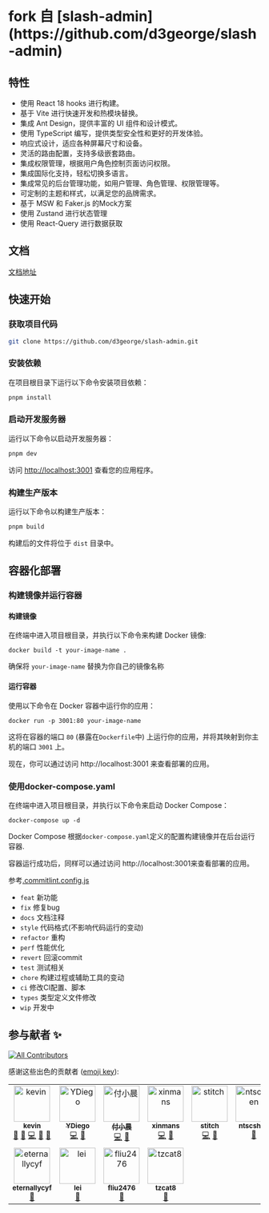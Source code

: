 <h1> fork 自 [slash-admin](https://github.com/d3george/slash-admin) </h1>

## 特性

- 使用 React 18 hooks 进行构建。
- 基于 Vite 进行快速开发和热模块替换。
- 集成 Ant Design，提供丰富的 UI 组件和设计模式。
- 使用 TypeScript 编写，提供类型安全性和更好的开发体验。
- 响应式设计，适应各种屏幕尺寸和设备。
- 灵活的路由配置，支持多级嵌套路由。
- 集成权限管理，根据用户角色控制页面访问权限。
- 集成国际化支持，轻松切换多语言。
- 集成常见的后台管理功能，如用户管理、角色管理、权限管理等。
- 可定制的主题和样式，以满足您的品牌需求。
- 基于 MSW 和 Faker.js 的Mock方案
- 使用 Zustand 进行状态管理
- 使用 React-Query 进行数据获取

## 文档
[文档地址](https://docs-admin.slashspaces.com/)

## 快速开始

### 获取项目代码

```bash
git clone https://github.com/d3george/slash-admin.git
```

### 安装依赖

在项目根目录下运行以下命令安装项目依赖：

```bash
pnpm install
```

### 启动开发服务器

运行以下命令以启动开发服务器：

```bash
pnpm dev
```

访问 [http://localhost:3001](http://localhost:3001) 查看您的应用程序。

### 构建生产版本

运行以下命令以构建生产版本：

```bash
pnpm build
```

构建后的文件将位于 `dist` 目录中。

## 容器化部署

### 构建镜像并运行容器
#### 构建镜像
在终端中进入项目根目录，并执行以下命令来构建 Docker 镜像:
```
docker build -t your-image-name .
```
确保将 `your-image-name` 替换为你自己的镜像名称

#### 运行容器
使用以下命令在 Docker 容器中运行你的应用：
```
docker run -p 3001:80 your-image-name
```
这将在容器的端口 `80` (暴露在`Dockerfile`中) 上运行你的应用，并将其映射到你主机的端口 `3001` 上。

现在，你可以通过访问 http://localhost:3001 来查看部署的应用。


### 使用docker-compose.yaml
在终端中进入项目根目录，并执行以下命令来启动 Docker Compose：
```
docker-compose up -d
```
Docker Compose 根据`docker-compose.yaml`定义的配置构建镜像并在后台运行容器.

容器运行成功后，同样可以通过访问 http://localhost:3001来查看部署的应用。

参考[.commitlint.config.js](./commitlint.config.js)

- `feat` 新功能
- `fix` 修复bug
- `docs` 文档注释
- `style` 代码格式(不影响代码运行的变动)
- `refactor` 重构
- `perf` 性能优化
- `revert` 回滚commit
- `test` 测试相关
- `chore` 构建过程或辅助工具的变动
- `ci` 修改CI配置、脚本
- `types` 类型定义文件修改
- `wip` 开发中

## 参与献者 ✨

<!-- ALL-CONTRIBUTORS-BADGE:START - Do not remove or modify this section -->
[![All Contributors](https://img.shields.io/badge/all_contributors-11-orange.svg?style=flat-square)](#contributors-)
<!-- ALL-CONTRIBUTORS-BADGE:END -->

感谢这些出色的贡献者 ([emoji key](https://allcontributors.org/docs/en/emoji-key)):

<!-- ALL-CONTRIBUTORS-LIST:START - Do not remove or modify this section -->
<!-- prettier-ignore-start -->
<!-- markdownlint-disable -->
<table>
  <tbody>
    <tr>
      <td align="center" valign="top" width="14.28%"><a href="https://blog.slashspaces.com/"><img src="https://avatars.githubusercontent.com/u/143698843?v=4?s=72" width="72px;" alt="kevin"/><br /><sub><b>kevin</b></sub></a><br /><a href="#design-d3george" title="Design">🎨</a> <a href="#tool-d3george" title="Tools">🔧</a> <a href="https://github.com/d3george/slash-admin/commits?author=d3george" title="Code">💻</a> <a href="https://github.com/d3george/slash-admin/issues?q=author%3Ad3george" title="Bug reports">🐛</a> <a href="https://github.com/d3george/slash-admin/commits?author=d3george" title="Documentation">📖</a></td>
      <td align="center" valign="top" width="14.28%"><a href="https://github.com/ydiego"><img src="https://avatars.githubusercontent.com/u/13268002?v=4?s=72" width="72px;" alt="YDiego"/><br /><sub><b>YDiego</b></sub></a><br /><a href="https://github.com/d3george/slash-admin/commits?author=ydiego" title="Code">💻</a> <a href="https://github.com/d3george/slash-admin/issues?q=author%3Aydiego" title="Bug reports">🐛</a></td>
      <td align="center" valign="top" width="14.28%"><a href="https://fuxiaochen.com/"><img src="https://avatars.githubusercontent.com/u/65325004?v=4?s=72" width="72px;" alt="付小晨"/><br /><sub><b>付小晨</b></sub></a><br /><a href="https://github.com/d3george/slash-admin/commits?author=aifuxi" title="Code">💻</a> <a href="https://github.com/d3george/slash-admin/issues?q=author%3Aaifuxi" title="Bug reports">🐛</a></td>
      <td align="center" valign="top" width="14.28%"><a href="https://github.com/xinmans"><img src="https://avatars.githubusercontent.com/u/2713008?v=4?s=72" width="72px;" alt="xinmans"/><br /><sub><b>xinmans</b></sub></a><br /><a href="https://github.com/d3george/slash-admin/commits?author=xinmans" title="Code">💻</a> <a href="#tool-xinmans" title="Tools">🔧</a></td>
      <td align="center" valign="top" width="14.28%"><a href="https://github.com/stitchLau"><img src="https://avatars.githubusercontent.com/u/52861440?v=4?s=72" width="72px;" alt="stitch"/><br /><sub><b>stitch</b></sub></a><br /><a href="https://github.com/d3george/slash-admin/commits?author=stitchLau" title="Code">💻</a> <a href="https://github.com/d3george/slash-admin/issues?q=author%3AstitchLau" title="Bug reports">🐛</a></td>
      <td align="center" valign="top" width="14.28%"><a href="https://github.com/ntscshen"><img src="https://avatars.githubusercontent.com/u/21041458?v=4?s=72" width="72px;" alt="ntscshen"/><br /><sub><b>ntscshen</b></sub></a><br /><a href="#tool-ntscshen" title="Tools">🔧</a></td>
      <td align="center" valign="top" width="14.28%"><a href="https://github.com/298977887"><img src="https://avatars.githubusercontent.com/u/127030474?v=4?s=72" width="72px;" alt="298977887"/><br /><sub><b>298977887</b></sub></a><br /><a href="https://github.com/d3george/slash-admin/commits?author=298977887" title="Code">💻</a></td>
    </tr>
    <tr>
      <td align="center" valign="top" width="14.28%"><a href="https://www.yuque.com/eternallycyf"><img src="https://avatars.githubusercontent.com/u/63464198?v=4?s=72" width="72px;" alt="eternallycyf"/><br /><sub><b>eternallycyf</b></sub></a><br /><a href="#tool-eternallycyf" title="Tools">🔧</a></td>
      <td align="center" valign="top" width="14.28%"><a href="https://github.com/hugepizza"><img src="https://avatars.githubusercontent.com/u/23519941?v=4?s=72" width="72px;" alt="lei"/><br /><sub><b>lei</b></sub></a><br /><a href="https://github.com/d3george/slash-admin/issues?q=author%3Ahugepizza" title="Bug reports">🐛</a></td>
      <td align="center" valign="top" width="14.28%"><a href="https://github.com/fliu2476"><img src="https://avatars.githubusercontent.com/u/19582252?v=4?s=72" width="72px;" alt="fliu2476"/><br /><sub><b>fliu2476</b></sub></a><br /><a href="https://github.com/d3george/slash-admin/issues?q=author%3Afliu2476" title="Bug reports">🐛</a></td>
      <td align="center" valign="top" width="14.28%"><a href="https://github.com/chenyuxi2002"><img src="https://avatars.githubusercontent.com/u/59554586?v=4?s=72" width="72px;" alt="tzcat8"/><br /><sub><b>tzcat8</b></sub></a><br /><a href="https://github.com/d3george/slash-admin/commits?author=chenyuxi2002" title="Documentation">📖</a></td>
    </tr>
  </tbody>
</table>

<!-- markdownlint-restore -->
<!-- prettier-ignore-end -->

<!-- ALL-CONTRIBUTORS-LIST:END -->
